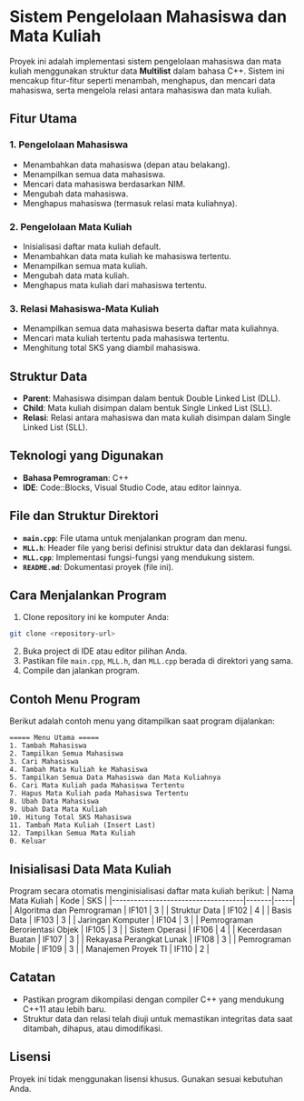 # Sistem Pengelolaan Mahasiswa dan Mata Kuliah
Proyek ini adalah implementasi sistem pengelolaan mahasiswa dan mata kuliah menggunakan
struktur data **Multilist** dalam bahasa C++. Sistem ini mencakup fitur-fitur seperti menambah,
menghapus, dan mencari data mahasiswa, serta mengelola relasi antara mahasiswa dan mata
kuliah.
## Fitur Utama
### 1. Pengelolaan Mahasiswa
- Menambahkan data mahasiswa (depan atau belakang).
- Menampilkan semua data mahasiswa.
- Mencari data mahasiswa berdasarkan NIM.
- Mengubah data mahasiswa.
- Menghapus mahasiswa (termasuk relasi mata kuliahnya).
### 2. Pengelolaan Mata Kuliah
- Inisialisasi daftar mata kuliah default.
- Menambahkan data mata kuliah ke mahasiswa tertentu.
- Menampilkan semua mata kuliah.
- Mengubah data mata kuliah.
- Menghapus mata kuliah dari mahasiswa tertentu.
### 3. Relasi Mahasiswa-Mata Kuliah
- Menampilkan semua data mahasiswa beserta daftar mata kuliahnya.
- Mencari mata kuliah tertentu pada mahasiswa tertentu.
- Menghitung total SKS yang diambil mahasiswa.
## Struktur Data
- **Parent**: Mahasiswa disimpan dalam bentuk Double Linked List (DLL).
- **Child**: Mata kuliah disimpan dalam bentuk Single Linked List (SLL).
- **Relasi**: Relasi antara mahasiswa dan mata kuliah disimpan dalam Single Linked List (SLL).
## Teknologi yang Digunakan
- **Bahasa Pemrograman**: C++
- **IDE**: Code::Blocks, Visual Studio Code, atau editor lainnya.
## File dan Struktur Direktori
- **`main.cpp`**: File utama untuk menjalankan program dan menu.
- **`MLL.h`**: Header file yang berisi definisi struktur data dan deklarasi fungsi.
- **`MLL.cpp`**: Implementasi fungsi-fungsi yang mendukung sistem.
- **`README.md`**: Dokumentasi proyek (file ini).
## Cara Menjalankan Program
1. Clone repository ini ke komputer Anda:
```bash
git clone <repository-url>
```
2. Buka project di IDE atau editor pilihan Anda.
3. Pastikan file `main.cpp`, `MLL.h`, dan `MLL.cpp` berada di direktori yang sama.
4. Compile dan jalankan program.
## Contoh Menu Program
Berikut adalah contoh menu yang ditampilkan saat program dijalankan:
```text
===== Menu Utama =====
1. Tambah Mahasiswa
2. Tampilkan Semua Mahasiswa
3. Cari Mahasiswa
4. Tambah Mata Kuliah ke Mahasiswa
5. Tampilkan Semua Data Mahasiswa dan Mata Kuliahnya
6. Cari Mata Kuliah pada Mahasiswa Tertentu
7. Hapus Mata Kuliah pada Mahasiswa Tertentu
8. Ubah Data Mahasiswa
9. Ubah Data Mata Kuliah
10. Hitung Total SKS Mahasiswa
11. Tambah Mata Kuliah (Insert Last)
12. Tampilkan Semua Mata Kuliah
0. Keluar
```
## Inisialisasi Data Mata Kuliah
Program secara otomatis menginisialisasi daftar mata kuliah berikut:
| Nama Mata Kuliah | Kode | SKS |
|------------------------------------|-------|-----|
| Algoritma dan Pemrograman | IF101 | 3 |
| Struktur Data | IF102 | 4 |
| Basis Data | IF103 | 3 |
| Jaringan Komputer | IF104 | 3 |
| Pemrograman Berorientasi Objek | IF105 | 3 |
| Sistem Operasi | IF106 | 4 |
| Kecerdasan Buatan | IF107 | 3 |
| Rekayasa Perangkat Lunak | IF108 | 3 |
| Pemrograman Mobile | IF109 | 3 |
| Manajemen Proyek TI | IF110 | 2 |
## Catatan
- Pastikan program dikompilasi dengan compiler C++ yang mendukung C++11 atau lebih baru.
- Struktur data dan relasi telah diuji untuk memastikan integritas data saat ditambah, dihapus, atau
dimodifikasi.
## Lisensi
Proyek ini tidak menggunakan lisensi khusus. Gunakan sesuai kebutuhan Anda.
